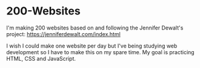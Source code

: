 # 200-Websites

I'm making 200 websites based on and following the Jennifer Dewalt's project: https://jenniferdewalt.com/index.html

I wish I could make one website per day but I've being studying web development so I have to make this on my spare time. My goal is practicing HTML, CSS and JavaScript.
